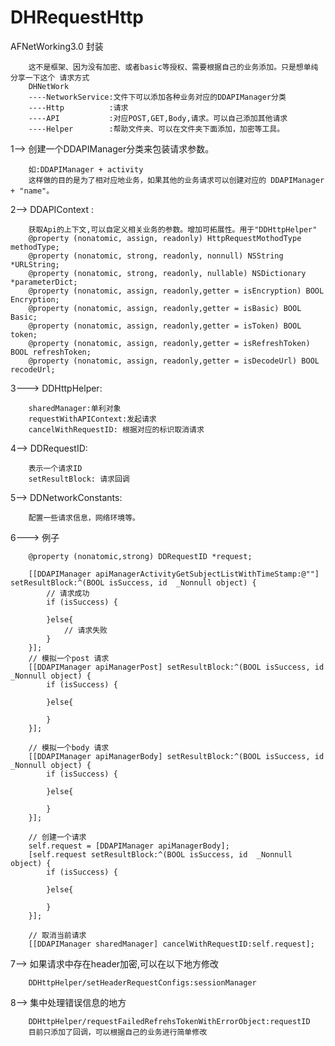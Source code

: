 # DHRequestHttp
AFNetWorking3.0 封装              

        这不是框架、因为没有加密、或者basic等授权、需要根据自己的业务添加。只是想单纯分享一下这个 请求方式
        DHNetWork
        ----NetworkService:文件下可以添加各种业务对应的DDAPIManager分类
        ----Http          :请求
        ----API           :对应POST,GET,Body,请求。可以自己添加其他请求
        ----Helper        :帮助文件夹、可以在文件夹下面添加，加密等工具。

1--> 创建一个DDAPIManager分类来包装请求参数。

        如:DDAPIManager + activity
        这样做的目的是为了相对应地业务，如果其他的业务请求可以创建对应的 DDAPIManager + "name"。
        
2--> DDAPIContext :

        获取Api的上下文,可以自定义相关业务的参数。增加可拓展性。用于"DDHttpHelper"
        @property (nonatomic, assign, readonly) HttpRequestMothodType methodType;
        @property (nonatomic, strong, readonly, nonnull) NSString *URLString;
        @property (nonatomic, strong, readonly, nullable) NSDictionary *parameterDict;
        @property (nonatomic, assign, readonly,getter = isEncryption) BOOL Encryption;
        @property (nonatomic, assign, readonly,getter = isBasic) BOOL Basic;
        @property (nonatomic, assign, readonly,getter = isToken) BOOL token;
        @property (nonatomic, assign, readonly,getter = isRefreshToken) BOOL refreshToken;
        @property (nonatomic, assign, readonly,getter = isDecodeUrl) BOOL recodeUrl;

3--->  DDHttpHelper:

        sharedManager:单利对象
        requestWithAPIContext:发起请求
        cancelWithRequestID: 根据对应的标识取消请求

4--> DDRequestID:

        表示一个请求ID
        setResultBlock: 请求回调

5--> DDNetworkConstants:
        
        配置一些请求信息，网络环境等。


6---> 例子

        @property (nonatomic,strong) DDRequestID *request;

        [[DDAPIManager apiManagerActivityGetSubjectListWithTimeStamp:@""] setResultBlock:^(BOOL isSuccess, id  _Nonnull object) {
            // 请求成功
            if (isSuccess) {
                
            }else{
                // 请求失败
            }
        }];
        // 模拟一个post 请求
        [[DDAPIManager apiManagerPost] setResultBlock:^(BOOL isSuccess, id  _Nonnull object) {
            if (isSuccess) {
                
            }else{
                
            }
        }];
        
        // 模拟一个body 请求
        [[DDAPIManager apiManagerBody] setResultBlock:^(BOOL isSuccess, id  _Nonnull object) {
            if (isSuccess) {
                
            }else{
                
            }
        }];
                
        // 创建一个请求
        self.request = [DDAPIManager apiManagerBody];
        [self.request setResultBlock:^(BOOL isSuccess, id  _Nonnull object) {
            if (isSuccess) {
                
            }else{
                
            }
        }];
        
        // 取消当前请求
        [[DDAPIManager sharedManager] cancelWithRequestID:self.request];


7--> 如果请求中存在header加密,可以在以下地方修改
        
        DDHttpHelper/setHeaderRequestConfigs:sessionManager

8--> 集中处理错误信息的地方
                
        DDHttpHelper/requestFailedRefrehsTokenWithErrorObject:requestID
        目前只添加了回调，可以根据自己的业务进行简单修改
        
